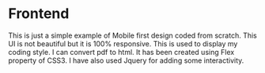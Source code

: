 # Frontend
This is just a simple example of Mobile first design coded from scratch. This UI is not beautiful but it is 100% responsive. This is used to display my coding style. I can convert pdf to html. It has been created using Flex property of CSS3. I have also used Jquery for adding some interactivity.
